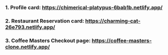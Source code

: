 ### 1. Profile card: https://chimerical-platypus-6bab1b.netlify.app/
### 2. Restaurant Reservation card: https://charming-cat-26e793.netlify.app/
### 3. Coffee Masters Checkout page: https://coffee-masters-clone.netlify.app/
